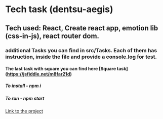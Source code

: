 # Tech task (dentsu-aegis) 

## Tech used: React, Create react app, emotion lib (css-in-js), react router dom.

### additional Tasks you can find in src/Tasks. Each of them has instruction, inside the file and provide a console.log for test.

#### The last task with square you can find here [Square task] (https://jsfiddle.net/m8far21d)

##### To install - npm i

##### To run - npm start

[Link to the project](https://rainspistols.github.io/test--dentsu-aegis/)
